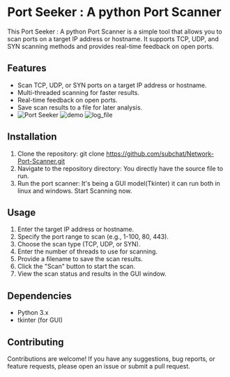 # Port Seeker : A python Port Scanner

This Port Seeker : A python Port Scanner is a simple tool that allows you to scan ports on a target IP address or hostname. It supports TCP, UDP, and SYN scanning methods and provides real-time feedback on open ports.

## Features

- Scan TCP, UDP, or SYN ports on a target IP address or hostname.
- Multi-threaded scanning for faster results.
- Real-time feedback on open ports.
- Save scan results to a file for later analysis.
- ![Port Seeker](https://github.com/subchat/Network-Port-Scanner/assets/82167489/48028929-61fd-4a90-8590-ac5db7e4d73a)
![demo](https://github.com/subchat/Network-Port-Scanner/assets/82167489/a14eb5a3-58d4-46fa-9e37-4ad6064a1e77)
![log_file](https://github.com/subchat/Network-Port-Scanner/assets/82167489/22117689-f797-487b-afb8-eec1e4e569ff)

## Installation

1. Clone the repository:
   git clone https://github.com/subchat/Network-Port-Scanner.git
2. Navigate to the repository directory:
   You directly have the source file to run.
3. Run the port scanner:
   It's being a GUI model(Tkinter) it can run both in linux and windows. Start Scanning now.

## Usage

1. Enter the target IP address or hostname.
2. Specify the port range to scan (e.g., 1-100, 80, 443).
3. Choose the scan type (TCP, UDP, or SYN).
4. Enter the number of threads to use for scanning.
5. Provide a filename to save the scan results.
6. Click the "Scan" button to start the scan.
7. View the scan status and results in the GUI window.

## Dependencies

- Python 3.x
- tkinter (for GUI)

## Contributing

Contributions are welcome! If you have any suggestions, bug reports, or feature requests, please open an issue or submit a pull request.
